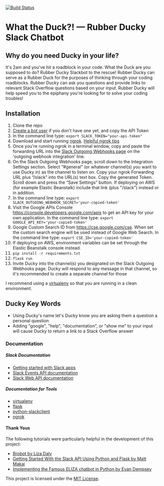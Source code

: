 [![Build Status](https://travis-ci.org/s-wigg/Rubber-Ducky-Chatbot.svg?branch=master)](https://travis-ci.org/s-wigg/Rubber-Ducky-Chatbot)

# What the Duck?! — Rubber Ducky Slack Chatbot

## Why do you need Ducky in your life?
It's 2am and you've hit a roadblock in your code. What the Duck are you supposed to do? Rubber Ducky Slackbot to the rescue! Rubber Ducky can serve as a Rubber Duck for the purposes of thinking through your coding roadblocks. Rubber Ducky can ask you questions and provide links to relevant Stack Overflow questions based on your input. Rubber Ducky will help speed you to the epiphany you're looking for to solve your coding troubles!

## Installation

1. Clone the repo
2. [Create a bot user](https://my.slack.com/services/new/bot) if you don't have one yet, and copy the API Token
3. In the command line type: `export SLACK_TOKEN="your-api-token"`
4. Download and start running [ngrok](https://ngrok.com/). [Helpful ngrok tips](https://www.twilio.com/blog/2015/09/6-awesome-reasons-to-use-ngrok-when-testing-webhooks.html)
5. Once you're running ngrok in a terminal window, copy and paste the forwarding URL into the [Slack Outgoing Webhooks page](https://api.slack.com/custom-integrations/outgoing-webhooks) on the 'outgoing webhook integration' line.
6. On the Slack Outgoing Webhooks page, scroll down to the Integration Settings section. Select “#general” (or whatever channel(s) you want to use Ducky in) as the channel to listen on. Copy your ngrok Forwarding URL plus “/slack” into the URL(s) text box. Copy the generated Token. Scroll down and press the “Save Settings” button. If deploying on AWS (for example Elastic Beanstalk) include that link (plus "/slack") instead or in addition.
7. In the command line type: `export SLACK_OUTGOING_WEBHOOK_SECRET='your-copied-token'`
8. Visit the Google APIs Console <https://console.developers.google.com/apis> to get an API key for your own application. In the command line type: `export GOOGLE_API_KEY='your-copied-token'`
9. Google Custom Search ID from https://cse.google.com/cse. When set the custom search engine will be used instead of Google Web Search. In the command line type: `export CSE_ID='your-copied-token'`
10. If deploying on AWS, environment variables can be set through the Elastic Beanstalk console instead.
11. `pip install -r requirements.txt`
12. `flask run`
13. Invite Ducky into the channel(s) you designated on the Slack Outgoing Webhooks page. Ducky will respond to any message in that channel, so it's recommended to create a separate channel for those

I recommend using a [virtualenv](http://docs.python-guide.org/en/latest/dev/virtualenvs/) so that you are running in a clean environment.

## Ducky Key Words
* Using Ducky's name let's Ducky know you are asking them a question a personal question
* Adding "google", "help", "documentation", or "show me" to your input will cause Ducky to return a link to a Stack Overflow answer

### Documentation

##### Slack Documentation

* [Getting started with Slack apps](https://api.slack.com/slack-apps?utm_source=events&utm_campaign=build-bot-workshop&utm_medium=workshop)  
* [Slack Events API documentation](https://api.slack.com/events?utm_source=events&utm_campaign=build-bot-workshop&utm_medium=workshop)  
* [Slack Web API documentation](https://api.slack.com/web?utm_source=events&utm_campaign=build-bot-workshop&utm_medium=workshop)

##### Documentation for Tools

* [virtualenv](https://virtualenv.pypa.io/en/latest/userguide/)
* [flask](http://flask.pocoo.org/)
* [python-slackclient](http://python-slackclient.readthedocs.io/en/latest/)
* [ngrok](https://ngrok.com/docs)

#### Thank Yous
The following tutorials were particularly helpful in the development of this project:

* [Brobot by Liza Daly](https://apps.worldwritable.com/tutorials/chatbot/)
* [Getting Started With the Slack API Using Python and Flask by Matt Makai](https://realpython.com/blog/python/getting-started-with-the-slack-api-using-python-and-flask/)
* [Implementing the Famous ELIZA chatbot in Python by Evan Dempsey](https://www.smallsurething.com/implementing-the-famous-eliza-chatbot-in-python/)

This project is licensed under the [MIT License](https://github.com/s-wigg/Rubber-Ducky-Chatbot/blob/master/LICENSE).
